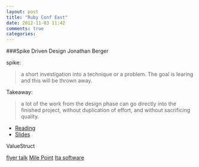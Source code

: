 ```yaml
---
layout: post
title: "Ruby Conf East"
date: 2012-11-03 11:42
comments: true
categories: 
---
```


###Spike Driven Design
Jonathan Berger

spike:
>a short investigation into a technique or a problem. The goal is learing and this will be thrown away.

Takeaway:
>a lot of the work from the design phase can go directly into the finished project, without duplication of effort, and without sacrificing quality.

  - [Reading](http://pivotallabs.com/users/jonathanpberger/blog/articles/2349-spike-driven-design)
  - [Slides](http://www.jonathanpberger.com/sdd-talk1/slides/index.html#/step-1)

ValueStruct

[flyer talk](http://www.flyertalk.com/)
[Mile Point](http://milepoint.com/)
[Ita software](http://www.itasoftware.com/)
